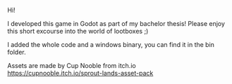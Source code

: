 Hi!

I developed this game in Godot as part of my bachelor thesis!
Please enjoy this short excourse into the world of lootboxes ;)

I added the whole code and a windows binary, you can find it in the bin folder.

Assets are made by Cup Nooble from itch.io
https://cupnooble.itch.io/sprout-lands-asset-pack
